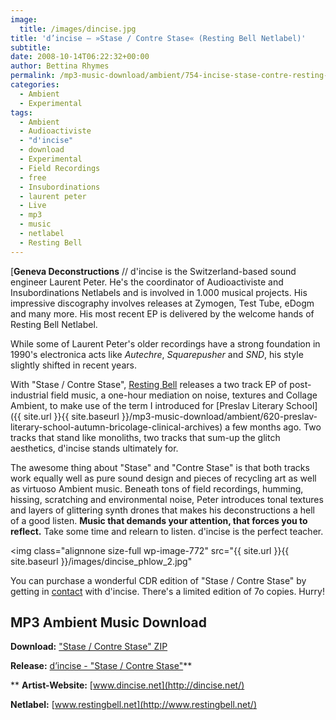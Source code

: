 ```yaml
---
image:
  title: /images/dincise.jpg
title: 'd’incise – »Stase / Contre Stase« (Resting Bell Netlabel)'
subtitle: 
date: 2008-10-14T06:22:32+00:00
author: Bettina Rhymes
permalink: /mp3-music-download/ambient/754-incise-stase-contre-resting-bell-netlabel
categories:
  - Ambient
  - Experimental
tags:
  - Ambient
  - Audioactiviste
  - "d'incise"
  - download
  - Experimental
  - Field Recordings
  - free
  - Insubordinations
  - laurent peter
  - Live
  - mp3
  - music
  - netlabel
  - Resting Bell
---
```

[**Geneva Deconstructions** // d'incise is the Switzerland-based sound engineer Laurent Peter. He's the coordinator of Audioactiviste and Insubordinations Netlabels and is involved in 1.000 musical projects. His impressive discography involves releases at Zymogen, Test Tube, eDogm and many more. His most recent EP is delivered by the welcome hands of Resting Bell Netlabel.<!--more-->

While some of Laurent Peter's older recordings have a strong foundation in 1990's electronica acts like _Autechre_, _Squarepusher_ and _SND_, his style slightly shifted in recent years.

With "Stase / Contre Stase", [Resting Bell](http://www.restingbell.net/releases/rb040-stase-contre-stase) releases a two track EP of post-industrial field music, a one-hour mediation on noise, textures and Collage Ambient, to make use of the term I introduced for [Preslav Literary School]({{ site.url }}{{ site.baseurl }}/mp3-music-download/ambient/620-preslav-literary-school-autumn-bricolage-clinical-archives) a few months ago. Two tracks that stand like monoliths, two tracks that sum-up the glitch aesthetics, d'incise stands ultimately for.

The awesome thing about "Stase" and "Contre Stase" is that both tracks work equally well as pure sound design and pieces of recycling art as well as virtuoso Ambient music. Beneath tons of field recordings, humming, hissing, scratching and environmental noise, Peter introduces tonal textures and layers of glittering synth drones that makes his deconstructions a hell of a good listen. **Music that demands your attention, that forces you to reflect.** Take some time and relearn to listen. d'incise is the perfect teacher.

<img class="alignnone size-full wp-image-772" src="{{ site.url }}{{ site.baseurl }}/images/dincise_phlow_2.jpg"

You can purchase a wonderful CDR edition of "Stase / Contre Stase" by getting in [contact](http://dincise.net/contact.html) with d'incise. There's a limited edition of 7o copies. Hurry!

## MP3 Ambient Music Download

**Download:** ["Stase / Contre Stase" ZIP](http://media.sonicsquirrel.net/restingbell/rb040/rb040.zip)
  
**Release:** [d’incise - "Stase / Contre Stase"](http://www.restingbell.net/releases/rb040-stase-contre-stase)**
  
** **Artist-Website:** [www.dincise.net](http://dincise.net/)
  
**Netlabel:** [www.restingbell.net](http://www.restingbell.net/)